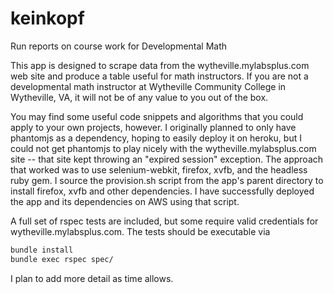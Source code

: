 # keinkopf

Run reports on course work for Developmental Math

This app is designed to scrape data from the wytheville.mylabsplus.com web site and produce a table useful for math instructors.  If you are not a developmental math instructor at Wytheville Community College in Wytheville, VA, it will not be of any value to you out of the box.

You may find some useful code snippets and algorithms that you could apply to your own projects, however.  I originally planned to only have phantomjs as a dependency, hoping to easily deploy it on heroku, but I could not get phantomjs to play nicely with the wytheville.mylabsplus.com site -- that site kept throwing an "expired session" exception.  The approach that worked was to use selenium-webkit, firefox, xvfb, and the headless ruby gem.  I source the provision.sh script from the app's parent directory to install firefox, xvfb and other dependencies.  I have successfully deployed the app and its dependencies on AWS using that script.

A full set of rspec tests are included, but some require valid credentials for wytheville.mylabsplus.com.  The tests should be executable via

```sh
bundle install
bundle exec rspec spec/
```
I plan to add more detail as time allows. 